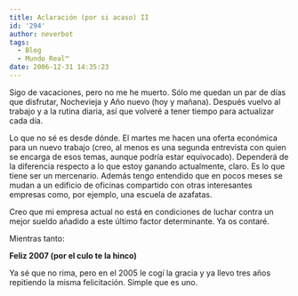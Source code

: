 ```yaml
---
title: Aclaración (por si acaso) II
id: '294'
author: neverbot
tags:
  - Blog
  - Mundo Real™
date: 2006-12-31 14:35:23
---
```


Sigo de vacaciones, pero no me he muerto. Sólo me quedan un par de días que disfrutar, Nochevieja y Año nuevo (hoy y mañana). Después vuelvo al trabajo y a la rutina diaria, así que volveré a tener tiempo para actualizar cada día.

Lo que no sé es desde dónde. El martes me hacen una oferta económica para un nuevo trabajo (creo, al menos es una segunda entrevista con quien se encarga de esos temas, aunque podría estar equivocado). Dependerá de la diferencia respecto a lo que estoy ganando actualmente, claro. Es lo que tiene ser un mercenario. Además tengo entendido que en pocos meses se mudan a un edificio de oficinas compartido con otras interesantes empresas como, por ejemplo, una escuela de azafatas.

Creo que mi empresa actual no está en condiciones de luchar contra un mejor sueldo añadido a este último factor determinante. Ya os contaré.

Mientras tanto:

**Feliz 2007 (por el culo te la hinco)**

Ya sé que no rima, pero en el 2005 le cogí la gracia y ya llevo tres años repitiendo la misma felicitación. Simple que es uno.